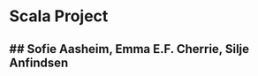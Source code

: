 # Scala Project

## Sofie Aasheim, Emma E.F. Cherrie, Silje Anfindsen
----------------------------------------------------------



